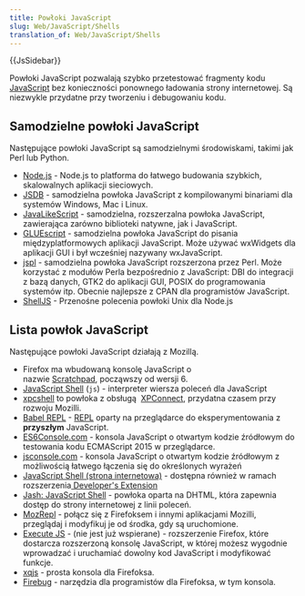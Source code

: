 ```yaml
---
title: Powłoki JavaScript
slug: Web/JavaScript/Shells
translation_of: Web/JavaScript/Shells
---
```

{{JsSidebar}}



Powłoki JavaScript pozwalają szybko przetestować fragmenty kodu  [JavaScript](/pl/docs/Web/JavaScript) bez konieczności ponownego ładowania strony internetowej. Są niezwykle przydatne przy tworzeniu i debugowaniu kodu.

## Samodzielne powłoki JavaScript

Następujące powłoki JavaScript są samodzielnymi środowiskami, takimi jak Perl lub Python.

- [Node.js](http://nodejs.org/) - Node.js to platforma do łatwego budowania szybkich, skalowalnych aplikacji sieciowych.
- [JSDB](http://www.jsdb.org/) - samodzielna powłoka JavaScript z kompilowanymi binariami dla systemów Windows, Mac i Linux.
- [JavaLikeScript](http://javalikescript.free.fr/) - samodzielna, rozszerzalna powłoka JavaScript, zawierająca zarówno biblioteki natywne, jak i JavaScript.
- [GLUEscript](http://gluescript.sourceforge.net/) - samodzielna powłoka JavaScript do pisania międzyplatformowych aplikacji JavaScript. Może używać wxWidgets dla aplikacji GUI i był wcześniej nazywany wxJavaScript.
- [jspl](http://jspl.msg.mx/) - samodzielna powłoka JavaScript rozszerzona przez Perl. Może korzystać z modułów Perla bezpośrednio z JavaScript: DBI do integracji z bazą danych, GTK2 do aplikacji GUI, POSIX do programowania systemów itp. Obecnie najlepsze z CPAN dla programistów JavaScript.
- [ShellJS](http://shelljs.org) - Przenośne polecenia powłoki Unix dla Node.js

## Lista powłok JavaScript

Następujące powłoki JavaScript działają z Mozillą.

- Firefox ma wbudowaną konsolę JavaScript o nazwie [Scratchpad](/pl/docs/Tools/Scratchpad), począwszy od wersji 6.
- [JavaScript Shell](/pl/docs/Mozilla/Projects/SpiderMonkey/Introduction_to_the_JavaScript_shell) (`js`) - interpreter wiersza poleceń dla JavaScript
- [xpcshell](/pl/docs/Mozilla/XPConnect/xpcshell) to powłoka z obsługą  [XPConnect](/pl/docs/Mozilla/Tech/XPCOM/Language_bindings/XPConnect), przydatna czasem przy rozwoju Mozilli.
- [Babel REPL](http://babeljs.io/repl) - [REPL](https://en.wikipedia.org/wiki/REPL) oparty na przeglądarce do eksperymentowania z **przyszłym** JavaScript.
- [ES6Console.com](http://es6console.com) - konsola JavaScript o otwartym kodzie źródłowym do testowania kodu ECMAScript 2015 w przeglądarce.
- [jsconsole.com](http://jsconsole.com/) - konsola JavaScript o otwartym kodzie źródłowym z możliwością łatwego łączenia się do określonych wyrażeń
- [JavaScript Shell (strona internetowa)](http://www.squarefree.com/shell/) - dostępna również w ramach rozszerzenia[ Developer's Extension](https://addons.mozilla.org/en-US/firefox/addon/7434)
- [Jash: JavaScript Shell](http://www.billyreisinger.com/jash/) - powłoka oparta na DHTML, która zapewnia dostęp do strony internetowej z linii poleceń.
- [MozRepl](http://hyperstruct.net/projects/mozrepl) - połącz się z Firefoksem i innymi aplikacjami Mozilli, przeglądaj i modyfikuj je od środka, gdy są uruchomione.
- [Execute JS](https://addons.mozilla.org/en-US/firefox/addon/execute-js/) - (nie jest już wspierane) - rozszerzenie Firefox, które dostarcza rozszerzoną konsolę JavaScript, w której możesz wygodnie wprowadzać i uruchamiać dowolny kod JavaScript i modyfikować funkcje.
- [xqjs](https://addons.mozilla.org/addon/159546) - prosta konsola dla Firefoksa.
- [Firebug](https://addons.mozilla.org/en-US/firefox/addon/firebug/) - narzędzia dla programistów dla Firefoksa, w tym konsola.
